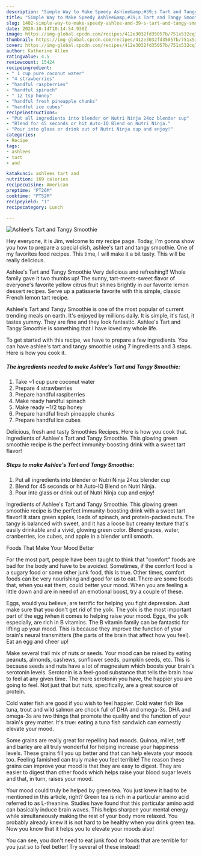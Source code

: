 ```yaml
---
description: "Simple Way to Make Speedy Ashlee&amp;#39;s Tart and Tangy Smoothie"
title: "Simple Way to Make Speedy Ashlee&amp;#39;s Tart and Tangy Smoothie"
slug: 1402-simple-way-to-make-speedy-ashlee-and-39-s-tart-and-tangy-smoothie
date: 2020-10-14T10:14:54.930Z
image: https://img-global.cpcdn.com/recipes/412e3032fd35057b/751x532cq70/ashlees-tart-and-tangy-smoothie-recipe-main-photo.jpg
thumbnail: https://img-global.cpcdn.com/recipes/412e3032fd35057b/751x532cq70/ashlees-tart-and-tangy-smoothie-recipe-main-photo.jpg
cover: https://img-global.cpcdn.com/recipes/412e3032fd35057b/751x532cq70/ashlees-tart-and-tangy-smoothie-recipe-main-photo.jpg
author: Katherine Allen
ratingvalue: 4.5
reviewcount: 15424
recipeingredient:
- " 1 cup pure coconut water"
- "4 strawberries"
- "handful raspberries"
- "handful spinach"
- " 12 tsp honey"
- "handful fresh pineapple chunks"
- "handful ice cubes"
recipeinstructions:
- "Put all ingredients into blender or Nutri Ninja 24oz blender cup"
- "Blend for 45 seconds or hit Auto-IQ Blend on Nutri Ninja."
- "Pour into glass or drink out of Nutri Ninja cup and enjoy!"
categories:
- Recipe
tags:
- ashlees
- tart
- and

katakunci: ashlees tart and 
nutrition: 169 calories
recipecuisine: American
preptime: "PT26M"
cooktime: "PT52M"
recipeyield: "1"
recipecategory: Lunch

---
```



![Ashlee&#39;s Tart and Tangy Smoothie](https://img-global.cpcdn.com/recipes/412e3032fd35057b/751x532cq70/ashlees-tart-and-tangy-smoothie-recipe-main-photo.jpg)

Hey everyone, it is Jim, welcome to my recipe page. Today, I'm gonna show you how to prepare a special dish, ashlee&#39;s tart and tangy smoothie. One of my favorites food recipes. This time, I will make it a bit tasty. This will be really delicious.

Ashlee&#39;s Tart and Tangy Smoothie Very delicious and refreshing!! Whole family gave it two thumbs up! The sunny, tart-meets-sweet flavor of everyone&#39;s favorite yellow citrus fruit shines brightly in our favorite lemon dessert recipes. Serve up a patisserie favorite with this simple, classic French lemon tart recipe.

Ashlee&#39;s Tart and Tangy Smoothie is one of the most popular of current trending meals on earth. It's enjoyed by millions daily. It is simple, it's fast, it tastes yummy. They are fine and they look fantastic. Ashlee&#39;s Tart and Tangy Smoothie is something that I have loved my whole life.


To get started with this recipe, we have to prepare a few ingredients. You can have ashlee&#39;s tart and tangy smoothie using 7 ingredients and 3 steps. Here is how you cook it.

<!--inarticleads1-->

##### The ingredients needed to make Ashlee&#39;s Tart and Tangy Smoothie:

1. Take  ~1 cup pure coconut water
1. Prepare 4 strawberries
1. Prepare handful raspberries
1. Make ready handful spinach
1. Make ready  ~1/2 tsp honey
1. Prepare handful fresh pineapple chunks
1. Prepare handful ice cubes


Delicious, fresh and tasty Smoothies Recipes. Here is how you cook that. Ingredients of Ashlee&#39;s Tart and Tangy Smoothie. This glowing green smoothie recipe is the perfect immunity-boosting drink with a sweet tart flavor! 

<!--inarticleads2-->

##### Steps to make Ashlee&#39;s Tart and Tangy Smoothie:

1. Put all ingredients into blender or Nutri Ninja 24oz blender cup
1. Blend for 45 seconds or hit Auto-IQ Blend on Nutri Ninja.
1. Pour into glass or drink out of Nutri Ninja cup and enjoy!


Ingredients of Ashlee&#39;s Tart and Tangy Smoothie. This glowing green smoothie recipe is the perfect immunity-boosting drink with a sweet tart flavor! It stars green apples, loads of spinach, and protein-packed nuts. The tangy is balanced with sweet, and it has a loose but creamy texture that&#39;s easily drinkable and a vivid, glowing green color. Blend grapes, water, cranberries, ice cubes, and apple in a blender until smooth. 

Foods That Make Your Mood Better


For the most part, people have been taught to think that "comfort" foods are bad for the body and have to be avoided. Sometimes, if the comfort food is a sugary food or some other junk food, this is true. Other times, comfort foods can be very nourishing and good for us to eat. There are some foods that, when you eat them, could better your mood. When you are feeling a little down and are in need of an emotional boost, try a couple of these.

Eggs, would you believe, are terrific for helping you fight depression. Just make sure that you don't get rid of the yolk. The yolk is the most important part of the egg iwhen it comes to helping raise your mood. Eggs, the yolk especially, are rich in B vitamins. The B vitamin family can be fantastic for lifting up your mood. This is because they improve the function of your brain's neural transmitters (the parts of the brain that affect how you feel). Eat an egg and cheer up!

Make several trail mix of nuts or seeds. Your mood can be raised by eating peanuts, almonds, cashews, sunflower seeds, pumpkin seeds, etc. This is because seeds and nuts have a lot of magnesium which boosts your brain's serotonin levels. Serotonin is a feel-good substance that tells the brain how to feel at any given time. The more serotonin you have, the happier you are going to feel. Not just that but nuts, specifically, are a great source of protein.

Cold water fish are good if you wish to feel happier. Cold water fish like tuna, trout and wild salmon are chock full of DHA and omega-3s. DHA and omega-3s are two things that promote the quality and the function of your brain's grey matter. It's true: eating a tuna fish sandwich can earnestly elevate your mood. 

Some grains are really great for repelling bad moods. Quinoa, millet, teff and barley are all truly wonderful for helping increase your happiness levels. These grains fill you up better and that can help elevate your moods too. Feeling famished can truly make you feel terrible! The reason these grains can improve your mood is that they are easy to digest. They are easier to digest than other foods which helps raise your blood sugar levels and that, in turn, raises your mood.

Your mood could truly be helped by green tea. You just knew it had to be mentioned in this article, right? Green tea is rich in a particular amino acid referred to as L-theanine. Studies have found that this particular amino acid can basically induce brain waves. This helps sharpen your mental energy while simultaneously making the rest of your body more relaxed. You probably already knew it is not hard to be healthy when you drink green tea. Now you know that it helps you to elevate your moods also!

You can see, you don't need to eat junk food or foods that are terrible for you just so to feel better! Try several of these instead!

